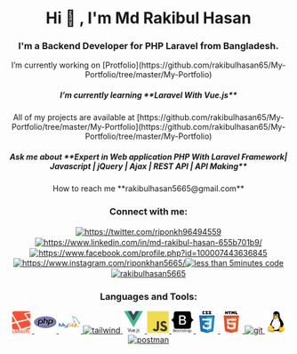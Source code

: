 <h1 align="center">Hi 👋 , I'm Md Rakibul Hasan</h1>
<h3 align="center">I'm a Backend Developer for PHP Laravel from Bangladesh.</h3>
<div align="center"> 
<!-- <p><img align="right" height="200" width="340" display-inline-block src="https://github-readme-stats.vercel.app/api/top-langs?username=rakibulhasan65&show_icons=true&locale=en&layout=compact" alt="rakibulhasan65" /></p>
  
<p>&nbsp;<img align="center" height="200" width="410" src="https://github-readme-stats.vercel.app/api?username=rakibulhasan65&show_icons=true&locale=en" alt="rakibulhasan65" /></p> -->
</div>
<p align="center">I’m currently working on [Protfolio](https://github.com/rakibulhasan65/My-Portfolio/tree/master/My-Portfolio)</p>
<h5 align="center">I’m currently learning **Laravel With Vue.js**</h5>
<p align="center">All of my projects are available at [https://github.com/rakibulhasan65/My-Portfolio/tree/master/My-Portfolio](https://github.com/rakibulhasan65/My-Portfolio/tree/master/My-Portfolio)</P>

<h5 align="center">Ask me about **Expert in Web application PHP With Laravel Framework| Javascript | jQuery | Ajax | REST API | API Making**
</h5>
<p align="center">How to reach me **rakibulhasan5665@gmail.com**</p>
<h3 align="center">Connect with me:</h3>
<p align="center"><a href="https://twitter.com/https://twitter.com/riponkh96494559" target="blank"><img align="center" src="https://raw.githubusercontent.com/rahuldkjain/github-profile-readme-generator/master/src/images/icons/Social/twitter.svg" alt="https://twitter.com/riponkh96494559" height="30" width="40" /></a><a href="https://linkedin.com/in/https://www.linkedin.com/in/md-rakibul-hasan-655b701b9/" target="blank"><img align="center" src="https://raw.githubusercontent.com/rahuldkjain/github-profile-readme-generator/master/src/images/icons/Social/linked-in-alt.svg" alt="https://www.linkedin.com/in/md-rakibul-hasan-655b701b9/" height="30" width="40" /></a><a href="https://fb.com/https://www.facebook.com/profile.php?id=100007443636845" target="blank"><img align="center" src="https://raw.githubusercontent.com/rahuldkjain/github-profile-readme-generator/master/src/images/icons/Social/facebook.svg" alt="https://www.facebook.com/profile.php?id=100007443636845" height="30" width="40" /></a><a href="https://instagram.com/https://www.instagram.com/riponkhan5665/" target="blank"><img align="center" src="https://raw.githubusercontent.com/rahuldkjain/github-profile-readme-generator/master/src/images/icons/Social/instagram.svg" alt="https://www.instagram.com/riponkhan5665/" height="30" width="40" /></a><a href="https://www.youtube.com/c/less than 5minutes code" target="blank"><img align="center" src="https://raw.githubusercontent.com/rahuldkjain/github-profile-readme-generator/master/src/images/icons/Social/youtube.svg" alt="less than 5minutes code" height="30" width="40" /></a><a href="https://www.hackerrank.com/rakibulhasan5665" target="blank"><img align="center" src="https://raw.githubusercontent.com/rahuldkjain/github-profile-readme-generator/master/src/images/icons/Social/hackerrank.svg" alt="rakibulhasan5665" height="30" width="40" /></a>
</p>

<h3 align="center">Languages and Tools:</h3><p align="center"><a href="https://laravel.com/" target="_blank" rel="noreferrer"> <img src="https://raw.githubusercontent.com/devicons/devicon/master/icons/laravel/laravel-plain-wordmark.svg" alt="laravel" width="40" height="40"/> </a> <a href="https://www.php.net" target="_blank" rel="noreferrer"> <img src="https://raw.githubusercontent.com/devicons/devicon/master/icons/php/php-original.svg" alt="php" width="40" height="40"/> </a> <a href="https://www.mysql.com/" target="_blank" rel="noreferrer"> <img src="https://raw.githubusercontent.com/devicons/devicon/master/icons/mysql/mysql-original-wordmark.svg" alt="mysql" width="40" height="40"/> </a> <a href="https://tailwindcss.com/" target="_blank" rel="noreferrer"> <img src="https://www.vectorlogo.zone/logos/tailwindcss/tailwindcss-icon.svg" alt="tailwind" width="40" height="40"/> </a> <a href="https://vuejs.org/" target="_blank" rel="noreferrer"> <img src="https://raw.githubusercontent.com/devicons/devicon/master/icons/vuejs/vuejs-original-wordmark.svg" alt="vuejs" width="40" height="40"/> </a> <a href="https://developer.mozilla.org/en-US/docs/Web/JavaScript" target="_blank" rel="noreferrer"> <img src="https://raw.githubusercontent.com/devicons/devicon/master/icons/javascript/javascript-original.svg" alt="javascript" width="40" height="40"/> </a><a href="https://getbootstrap.com" target="_blank" rel="noreferrer"> <img src="https://raw.githubusercontent.com/devicons/devicon/master/icons/bootstrap/bootstrap-plain-wordmark.svg" alt="bootstrap" width="40" height="40"/> </a><a href="https://www.w3schools.com/css/" target="_blank" rel="noreferrer"> <img src="https://raw.githubusercontent.com/devicons/devicon/master/icons/css3/css3-original-wordmark.svg" alt="css3" width="40" height="40"/> </a> <a href="https://www.w3.org/html/" target="_blank" rel="noreferrer"> <img src="https://raw.githubusercontent.com/devicons/devicon/master/icons/html5/html5-original-wordmark.svg" alt="html5" width="40" height="40"/> </a> <a href="https://git-scm.com/" target="_blank" rel="noreferrer"> <img src="https://www.vectorlogo.zone/logos/git-scm/git-scm-icon.svg" alt="git" width="40" height="40"/> </a><a href="https://www.linux.org/" target="_blank" rel="noreferrer"> <img src="https://raw.githubusercontent.com/devicons/devicon/master/icons/linux/linux-original.svg" alt="linux" width="40" height="40"/> </a><a href="https://postman.com" target="_blank" rel="noreferrer"> <img src="https://www.vectorlogo.zone/logos/getpostman/getpostman-icon.svg" alt="postman" width="40" height="40"/> </a> </p>

